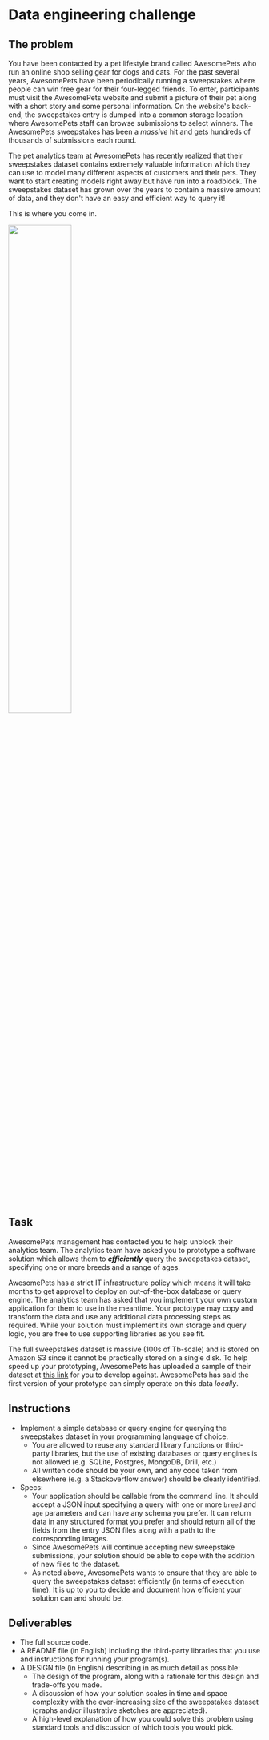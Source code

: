 # Data engineering challenge

## The problem

You have been contacted by a pet lifestyle brand called AwesomePets who run an
online shop selling gear for dogs and cats. For the past several years,
AwesomePets have been periodically running a sweepstakes where people can win
free gear for their four-legged friends. To enter, participants must visit the
AwesomePets website and submit a picture of their pet along with a short story
and some personal information. On the website's back-end, the sweepstakes entry
is dumped into a common storage location where AwesomePets staff can browse
submissions to select winners. The AwesomePets sweepstakes has been a *massive*
hit and gets hundreds of thousands of submissions each round.

The pet analytics team at AwesomePets has recently realized that their
sweepstakes dataset contains extremely valuable information which they can use
to model many different aspects of customers and their pets. They want to start
creating models right away but have run into a roadblock. The sweepstakes
dataset has grown over the years to contain a massive amount of data, and they
don't have an easy and efficient way to query it!

This is where you come in.

<img src="https://live.staticflickr.com/65535/47737409971_803b7c1b91_b.jpg"
width="50%" height="50%" />

## Task

AwesomePets management has contacted you to help unblock their analytics team.
The analytics team have asked you to prototype a software solution which allows
them to ***efficiently*** query the sweepstakes dataset, specifying one or more
breeds and a range of ages.

AwesomePets has a strict IT infrastructure policy which means it will take
months to get approval to deploy an out-of-the-box database or query engine. The
analytics team has asked that you implement your own custom application for them
to use in the meantime. Your prototype may copy and transform the data and use
any additional data processing steps as required. While your solution must
implement its own storage and query logic, you are free to use supporting
libraries as you see fit.

The full sweepstakes dataset is massive (100s of Tb-scale) and is stored on
Amazon S3 since it cannot be practically stored on a single disk. To help speed
up your prototyping, AwesomePets has uploaded a sample of their dataset at [this
link](https://pets-challenge.s3.eu-central-1.amazonaws.com/sweepstakes_sample.zip)
for you to develop against. AwesomePets has said the first version of your
prototype can simply operate on this data *locally*.

## Instructions

* Implement a simple database or query engine for querying the sweepstakes
    dataset in your programming language of choice.
  * You are allowed to reuse any standard library functions or third-party
        libraries, but the use of existing databases or query engines is not
        allowed (e.g. SQLite, Postgres, MongoDB, Drill, etc.)
  * All written code should be your own, and any code taken from elsewhere
        (e.g. a Stackoverflow answer) should be clearly identified.
* Specs:
  * Your application should be callable from the command line. It should
      accept a JSON input specifying a query with one or more `breed` and `age`
      parameters and can have any schema you prefer. It can return data in any
      structured format you prefer and should return all of the fields from the
      entry JSON files along with a path to the corresponding images.
  * Since AwesomePets will continue accepting new sweepstake submissions, your
      solution should be able to cope with the addition of new files to the
      dataset.
  * As noted above, AwesomePets wants to ensure that they are able to query
      the sweepstakes dataset efficiently (in terms of execution time). It is up
      to you to decide and document how efficient your solution can and should be.

## Deliverables

* The full source code.
* A README file (in English) including the third-party libraries that you use
  and instructions for running your program(s).
* A DESIGN file (in English) describing in as much detail as possible:
  * The design of the program, along with a rationale for this design and
      trade-offs you made.
  * A discussion of how your solution scales in time and space complexity with
      the ever-increasing size of the sweepstakes dataset (graphs and/or
      illustrative sketches are appreciated).
  * A high-level explanation of how you could solve this problem using
      standard tools and discussion of which tools you would pick.
